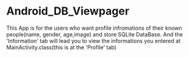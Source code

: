Android_DB_Viewpager
====================
This App is for the users who want profile infromations of their known people(name, gender, age,image) and store SQLite DataBase.
And the 'Information' tab will lead you to view the informations you entered at MainActivity.class(this is at the 'Profile' tab)
